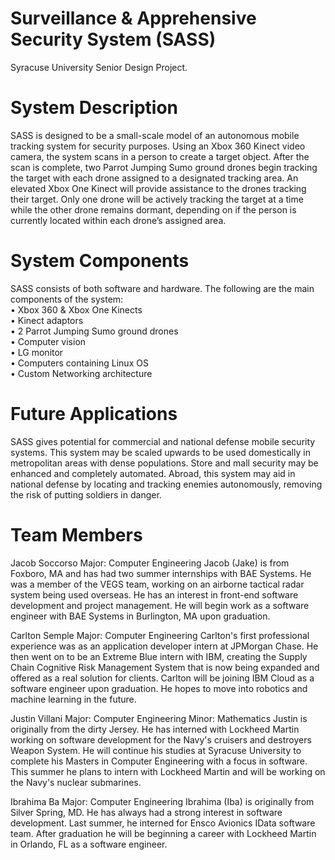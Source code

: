 # Surveillance & Apprehensive Security System (SASS)
Syracuse University Senior Design Project.

# System Description
SASS is designed to be a small-scale model of an autonomous mobile tracking system for security purposes. Using an Xbox 360 Kinect video camera, the system scans in a person to create a target object. After the scan is complete, two Parrot Jumping Sumo ground drones begin tracking the target with each drone assigned to a designated tracking area. An elevated Xbox One Kinect will provide assistance to the drones tracking their target. Only one drone will be actively tracking the target at a time while the other drone remains dormant, depending on if the person is currently located within each drone’s assigned area.

# System Components
SASS consists of both software and hardware. The following are the main components of the system:<br />
•	Xbox 360 & Xbox One Kinects <br />
•	Kinect adaptors <br />
•	2 Parrot Jumping Sumo ground drones <br />
•	Computer vision <br />
•	LG monitor <br />
•	Computers containing Linux OS <br />
•	Custom Networking architecture

# Future Applications
SASS gives potential for commercial and national defense mobile security systems. This system may be scaled upwards to be used domestically in metropolitan areas with dense populations. Store and mall security may be enhanced and completely automated. Abroad, this system may aid in national defense by locating and tracking enemies autonomously, removing the risk of putting soldiers in danger.

# Team Members
Jacob Soccorso
Major: Computer Engineering
Jacob (Jake) is from Foxboro, MA and has had two summer internships with BAE Systems. He was a member of the VEGS team, working on an airborne tactical radar system being used overseas. He has an interest in front-end software development and project management. He will begin work as a software engineer with BAE Systems in Burlington, MA upon graduation.

Carlton Semple
Major: Computer Engineering
Carlton's first professional experience was as an application developer intern at JPMorgan Chase. He then went on to be an Extreme Blue intern with IBM, creating the Supply Chain Cognitive Risk Management System that is now being expanded and offered as a real solution for clients. Carlton will be joining IBM Cloud as a software engineer upon graduation. He hopes to move into robotics and machine learning in the future.

Justin Villani
Major: Computer Engineering
Minor: Mathematics
Justin is originally from the dirty Jersey. He has interned with Lockheed Martin working on software development for the Navy's cruisers and destroyers Weapon System. He will continue his studies at Syracuse University to complete his Masters in Computer Engineering with a focus in software. This summer he plans to intern with Lockheed Martin and will be working on the Navy's nuclear submarines.

Ibrahima Ba
Major: Computer Engineering
Ibrahima (Iba) is originally from Silver Spring, MD. He has always had a strong interest in software development. Last summer, he interned for Ensco Avionics IData software team. After graduation he will be beginning a career with Lockheed Martin in Orlando, FL as a software engineer.


